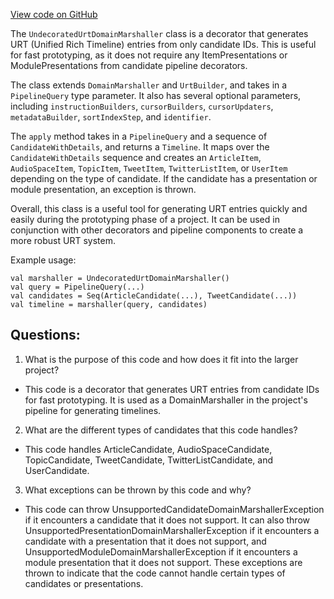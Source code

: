 [View code on GitHub](https://github.com/misbahsy/the-algorithm/product-mixer/component-library/src/main/scala/com/twitter/product_mixer/component_library/premarshaller/urt/UndecoratedUrtDomainMarshaller.scala)

The `UndecoratedUrtDomainMarshaller` class is a decorator that generates URT (Unified Rich Timeline) entries from only candidate IDs. This is useful for fast prototyping, as it does not require any ItemPresentations or ModulePresentations from candidate pipeline decorators. 

The class extends `DomainMarshaller` and `UrtBuilder`, and takes in a `PipelineQuery` type parameter. It also has several optional parameters, including `instructionBuilders`, `cursorBuilders`, `cursorUpdaters`, `metadataBuilder`, `sortIndexStep`, and `identifier`. 

The `apply` method takes in a `PipelineQuery` and a sequence of `CandidateWithDetails`, and returns a `Timeline`. It maps over the `CandidateWithDetails` sequence and creates an `ArticleItem`, `AudioSpaceItem`, `TopicItem`, `TweetItem`, `TwitterListItem`, or `UserItem` depending on the type of candidate. If the candidate has a presentation or module presentation, an exception is thrown. 

Overall, this class is a useful tool for generating URT entries quickly and easily during the prototyping phase of a project. It can be used in conjunction with other decorators and pipeline components to create a more robust URT system. 

Example usage:

```
val marshaller = UndecoratedUrtDomainMarshaller()
val query = PipelineQuery(...)
val candidates = Seq(ArticleCandidate(...), TweetCandidate(...))
val timeline = marshaller(query, candidates)
```
## Questions: 
 1. What is the purpose of this code and how does it fit into the larger project?
- This code is a decorator that generates URT entries from candidate IDs for fast prototyping. It is used as a DomainMarshaller in the project's pipeline for generating timelines.

2. What are the different types of candidates that this code handles?
- This code handles ArticleCandidate, AudioSpaceCandidate, TopicCandidate, TweetCandidate, TwitterListCandidate, and UserCandidate.

3. What exceptions can be thrown by this code and why?
- This code can throw UnsupportedCandidateDomainMarshallerException if it encounters a candidate that it does not support. It can also throw UnsupportedPresentationDomainMarshallerException if it encounters a candidate with a presentation that it does not support, and UnsupportedModuleDomainMarshallerException if it encounters a module presentation that it does not support. These exceptions are thrown to indicate that the code cannot handle certain types of candidates or presentations.